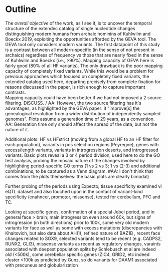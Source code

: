 # Outline
The _overall objective_ of the work, as I see it, is to uncover the temporal structure of the extendec catalog of single nucleotide changes distinguishing modern humans from archaic hominins of Kuhlwilm and Boeckx 2019, exploiting the opportunities afforded by the GEVA tool. The GEVA tool only considers modern variants. 
The first datapoint of this study is a contrast between all modern-specific (in the sense of not present in archaics) regardless of frequency vs those that are nearly fixed in the sense of Kuhlwilm and Boeckx (i.e., >90%). Mapping capacity of GEVA here is fairly good (80% of all HF variants). The only drawback is the poor mapping capacity of completely fixed variants. While this would be a problem for previous approaches which focused on completely fixed variants, the extended catalog used here, departing precisely from complete fixation for reasons discussed in the paper, is rich enough to capture important contrasts.  
Mapping capacity could have been better if we had not imposed a 2 source filtering. DISCUSS. / AA: However, the two source filtering has it's advantages, as highlighted by the GEVA paper: it "improve[s] the genealogical resolution from a wider distribution of independently sampled genomes". 
Plots assume a generation time of 29 years, as a convention. 
AA: Generation time only should affect the spread of the data, but not the nature of it.  

Additional plots: HF vs HFstrict (moving from a global HF to an HF filter for each population), variants in pos selection regions (Peyregne), genes with excess/length variants, variants in introgression deserts, and introgressed variants.
Basic plots reveal a 3 or 4 period division, used here to do the GO test analysis, probing the mosaic nature of the changes involved by highlighting period-specific GO terms (1 vs 2 vs 3; 1 vs (2-3) and additional combinations, to be captured as a Venn diagram. #AA: I don't think that comes from the plots themselves: the basic plots are clearly bimodal)

Further probing of the periods using Expecto; tissue specificity examined vi eQTL dataset and also touched upon in the contact of variant-kind specificity (enahncer, promotor, missense), tested for cerebellum, PFC and TC. 

Looking at specific genes, confirmation of a special Jebel period, and in general face > brain; main introgression even around 60k, but signs of introgression (in both directions) prior to 100k, some very old modern variants for face as well as some with excess mutations (discrepancies with Khaitovich, but also data about AHI1), refined nature of BAZ1B , recent face changes related to SOX9, selected variants tend to be recent (e.g. CADPS2, RUNX2, GLI3), missense variants as recent as regulatory changes, varaints associated with deepest population splits by Schlebusch et al are indeed old (<500k), some cerebellar specific genes  (ZIC4, GRID2, etc indeed cluster <100k as predicted by Gunz, so do variants for DAAM1 associated with precuneus and globularization 


